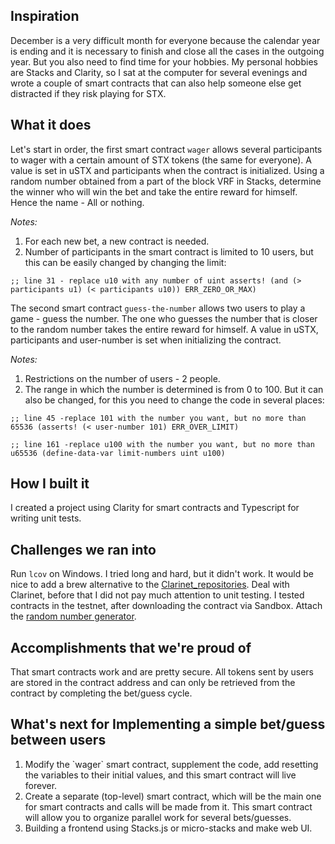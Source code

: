 ## Inspiration

December is a very difficult month for everyone because the calendar year is ending and it is necessary to finish and close all the cases in the outgoing year. But you also need to find time for your hobbies.
My personal hobbies are Stacks and Clarity, so I sat at the computer for several evenings and wrote a couple of smart contracts that can also help someone else get distracted if they risk playing for STX.

## What it does

Let's start in order, the first smart contract `wager` allows several participants to wager with a certain amount of STX tokens (the same for everyone). A value is set in uSTX and participants when the contract is initialized.
Using a random number obtained from a part of the block VRF in Stacks, determine the winner who will win the bet and take the entire reward for himself. Hence the name - All or nothing.

_Notes:_

<ol>
<li>For each new bet, a new contract is needed.</li>
<li>Number of participants in the smart contract is limited to 10 users, but this can be easily changed by changing the limit:</li>
</ol>

`;; line 31 - replace u10 with any number of uint
asserts! (and (> participants u1) (< participants u10)) ERR_ZERO_OR_MAX)`

The second smart contract `guess-the-number` allows two users to play a game - guess the number. The one who guesses the number that is closer to the random number takes the entire reward for himself. A value in uSTX, participants and user-number is set when initializing the contract.

_Notes:_

<ol>
<li>Restrictions on the number of users - 2 people.</li>
<li>The range in which the number is determined is from 0 to 100. But it can also be changed, for this you need to change the code in several places:</li>
</ol>

`;; line 45 -replace 101 with the number you want, but no more than 65536
(asserts! (< user-number 101) ERR_OVER_LIMIT)`

`;; line 161 -replace u100 with the number you want, but no more than u65536
(define-data-var limit-numbers uint u100)`

## How I built it

I created a project using Clarity for smart contracts and Typescript for writing unit tests.

## Challenges we ran into

Run `lcov` on Windows. I tried long and hard, but it didn't work. It would be nice to add a brew alternative to the [Clarinet_repositories](https://github.com/hirosystems/clarinet).
Deal with Clarinet, before that I did not pay much attention to unit testing. I tested contracts in the testnet, after downloading the contract via Sandbox.
Attach the [random number generator](https://github.com/FriendsFerdinand/random-test/tree/main/contracts).

## Accomplishments that we're proud of

That smart contracts work and are pretty secure. All tokens sent by users are stored in the contract address and can only be retrieved from the contract by completing the bet/guess cycle.

## What's next for Implementing a simple bet/guess between users

<ol>
<li>Modify the `wager` smart contract, supplement the code, add resetting the variables to their initial values, and this smart contract will live forever.</li>
<li>Create a separate (top-level) smart contract, which will be the main one for smart contracts and calls will be made from it. This smart contract will allow you to organize parallel work for several bets/guesses.</li>
<li>Building a frontend using Stacks.js or micro-stacks and make web UI.</li>
</ol>
